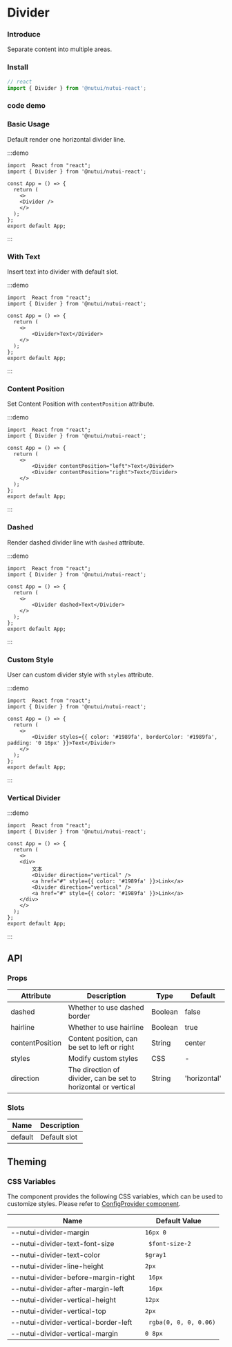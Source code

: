 # Divider 

### Introduce

Separate content into multiple areas.

### Install

```ts
// react
import { Divider } from '@nutui/nutui-react';

```
### code demo
### Basic Usage

Default render one horizontal divider line.

:::demo

```tsx
import  React from "react";
import { Divider } from '@nutui/nutui-react';

const App = () => {
  return (
    <>
    <Divider />
    </>
  );
};
export default App;
```
:::


### With Text

Insert text into divider with default slot.

:::demo

```tsx
import  React from "react";
import { Divider } from '@nutui/nutui-react';

const App = () => {
  return (
    <>
        <Divider>Text</Divider>
    </>
  );
};
export default App;
```
:::


### Content Position

Set Content Position with `contentPosition` attribute.

:::demo

```tsx
import  React from "react";
import { Divider } from '@nutui/nutui-react';

const App = () => {
  return (
    <>
        <Divider contentPosition="left">Text</Divider>
        <Divider contentPosition="right">Text</Divider>
    </>
  );
};
export default App;
```
:::


### Dashed

Render dashed divider line with `dashed` attribute.

:::demo

```tsx
import  React from "react";
import { Divider } from '@nutui/nutui-react';

const App = () => {
  return (
    <>
        <Divider dashed>Text</Divider>
    </>
  );
};
export default App;
```
:::


### Custom Style

User can custom divider style with `styles` attribute.

:::demo

```tsx
import  React from "react";
import { Divider } from '@nutui/nutui-react';

const App = () => {
  return (
    <>
        <Divider styles={{ color: '#1989fa', borderColor: '#1989fa', padding: '0 16px' }}>Text</Divider>
    </>
  );
};
export default App;
```
:::

### Vertical Divider

:::demo

```tsx
import  React from "react";
import { Divider } from '@nutui/nutui-react';

const App = () => {
  return (
    <>
    <div>
        文本
        <Divider direction="vertical" />
        <a href="#" style={{ color: '#1989fa' }}>Link</a>
        <Divider direction="vertical" />
        <a href="#" style={{ color: '#1989fa' }}>Link</a>
    </div>
    </>
  );
};
export default App;
```
:::


## API

### Props

| Attribute            | Description                       | Type    | Default |
| --------------- | ----------------------------- | ------- | ------ |
| dashed          | Whether to use dashed border                  | Boolean | false  |
| hairline        | Whether to use hairline             | Boolean | true   |
| contentPosition | Content position, can be set to left or right   | String  | center |
| styles          | Modify custom styles                | CSS     | -      |
| direction           | The direction of divider, can be set to horizontal or vertical            | String     | 'horizontal'      |

### Slots

| Name    | Description |
| ------- | ---- |
| default | Default slot |


## Theming

### CSS Variables

The component provides the following CSS variables, which can be used to customize styles. Please refer to [ConfigProvider component](#/en-US/component/configprovider).

| Name | Default Value |
| --- | --- |
| --nutui-divider-margin | ` 16px 0` |
| --nutui-divider-text-font-size | `  $font-size-2` |
| --nutui-divider-text-color | ` $gray1` |
| --nutui-divider-line-height | ` 2px` |
| --nutui-divider-before-margin-right | `  16px` |
| --nutui-divider-after-margin-left | `  16px` |
| --nutui-divider-vertical-height | ` 12px` |
| --nutui-divider-vertical-top | ` 2px` |
| --nutui-divider-vertical-border-left | `  rgba(0, 0, 0, 0.06)` |
| --nutui-divider-vertical-margin | ` 0 8px` |
